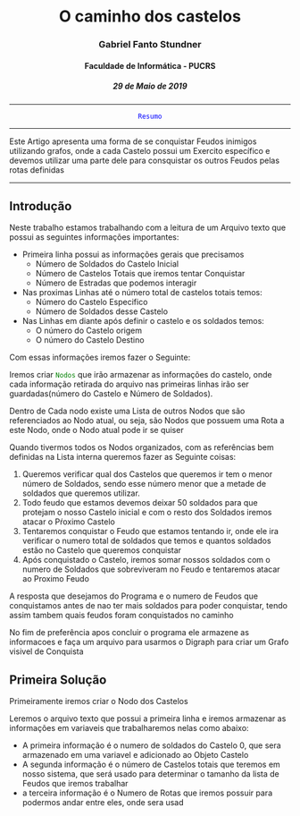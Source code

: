<center>

</center>

<code style="color : "></code>


<center>
    <h1>O caminho dos castelos</h1>
</center>

<center>
    <h3>Gabriel Fanto Stundner</h3>
    <h4>Faculdade de Informática - PUCRS</h4>
    <h5>29 de Maio de 2019</h5>
</center>

---

<center>
    <code style="color : blue">Resumo</code>
</center>

---

Este Artigo apresenta uma forma de se conquistar Feudos inimigos utilizando grafos, onde a cada Castelo possui um Exercito específico e devemos utilizar uma parte dele para consquistar os outros Feudos pelas rotas definidas


---

## Introdução

Neste trabalho estamos trabalhando com a leitura de um Arquivo texto que possui as seguintes informações importantes:
* Primeira linha possui as informações gerais que precisamos
  * Número de Soldados do Castelo Inicial
  * Número de Castelos Totais que iremos tentar Conquistar
  * Número de Estradas que podemos interagir 
* Nas proximas Linhas até o número total de castelos totais temos:
  * Número do Castelo Especifico
  * Número de Soldados desse Castelo
* Nas Linhas em diante após definir o castelo e os soldados temos:
  * O número do Castelo origem
  * O número do Castelo Destino

Com essas informações iremos fazer o Seguinte:

Iremos criar <code style="color : green">Nodos</code> que irão armazenar as informações do castelo, onde cada informação retirada do arquivo nas primeiras linhas irão ser guardadas(número do Castelo e Número de Soldados).

Dentro de Cada nodo existe uma Lista de outros Nodos que são referenciados ao Nodo atual, ou seja, são Nodos que possuem uma Rota a este Nodo, onde o Nodo atual pode ir se quiser

Quando tivermos todos os Nodos organizados, com as referências bem definidas na Lista interna queremos fazer as Seguinte coisas:

1. Queremos verificar qual dos Castelos que queremos ir tem o menor número de Soldados, sendo esse número menor que a metade de soldados que queremos utilizar.
2. Todo feudo que estamos devemos deixar 50 soldados para que protejam o nosso Castelo inicial e com o resto dos Soldados iremos atacar o Pŕoximo Castelo
3. Tentaremos conquistar o Feudo que estamos tentando ir, onde ele ira verificar o numero total de soldados que temos e quantos soldados estão no Castelo que queremos conquistar
4. Após conquistado o Castelo, iremos somar nossos soldados com o numero de Soldados que sobreviveram no Feudo e tentaremos atacar ao Proximo Feudo

A resposta que desejamos do Programa e o numero de Feudos que conquistamos antes de nao ter mais soldados para poder conquistar, tendo assim tambem quais feudos foram conquistados no caminho

No fim de preferência apos concluir o programa ele armazene as informacoes e faça um arquivo para usarmos o Digraph para criar um Grafo visivel de Conquista


## Primeira Solução

Primeiramente iremos criar o Nodo dos Castelos

Leremos o arquivo texto que possui a primeira linha e iremos armazenar as informações em variaveis que trabalharemos nelas como abaixo:
* A primeira informação é o numero de soldados do Castelo 0, que sera armazenado em uma variavel e adicionado ao Objeto Castelo
* A segunda informação é o número de Castelos totais que teremos em nosso sistema, que será usado para determinar o tamanho da lista de Feudos que iremos trabalhar
* a terceira informação é o Numero de Rotas que iremos possuir para podermos andar entre eles, onde sera usad 
